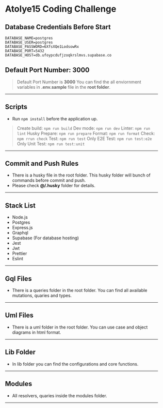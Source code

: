 # Atolye15 Coding Challenge

## Database Credentials Before Start

```
DATABASE_NAME=postgres
DATABASE_USER=postgres
DATABASE_PASSWORD=6XfsXQe1LodsowRx
DATABASE_PORT=5432
DATABASE_HOST=db.ufoypcdufjzoqkrslmvs.supabase.co
```

## Default Port Number: 3000

> Default Port Number is **3000**
> You can find the all enviornment variables in **.env.sample** file in the **root folder**.

---

## Scripts

- Run `npm install` before the application up.

> Create build: `npm run build`
> Dev mode: `npm run dev`
> Linter: `npm run lint`
> Husky Prepare: `npm run prepare`
> Format: `npm run format`
> Check: `npm rrun check`
> Test: `npm run test`
> Only E2E Test: `npm run test:e2e`
> Only Unit Test: `npm run test:unit`

---

## Commit and Push Rules

- There is a husky file in the root folder. This husky folder will bunch of commands before commit and push.
- Please check **@/.husky** folder for details.

---

## Stack List

- Node.js
- Postgres
- Express.js
- Graphql
- Supabase (For database hosting)
- Jest
- Jwt
- Prettier
- Eslint

---

## Gql Files

- There is a queries folder in the root folder. You can find all available mutations, quaries and types.

---

## Uml Files

- There is a uml folder in the root folder. You can use case and object diagrams in html format.

---

## Lib Folder

- In lib folder you can find the configurations and core functions.

---

## Modules

- All resolvers, quaries inside the modules folder.

---

